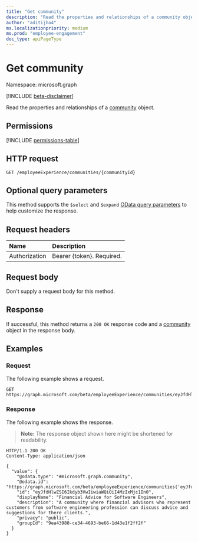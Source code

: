 ```yaml
---
title: "Get community"
description: "Read the properties and relationships of a community object."
author: "aditijha4"
ms.localizationpriority: medium
ms.prod: "employee-engagement"
doc_type: apiPageType
---
```


# Get community

Namespace: microsoft.graph

[!INCLUDE [beta-disclaimer](../../includes/beta-disclaimer.md)]

Read the properties and relationships of a [community](../resources/community.md) object.

## Permissions

<!-- {
  "blockType": "permissions",
  "name": "community-get-permissions"
}
-->
[!INCLUDE [permissions-table](../includes/permissions/community-get-permissions.md)]

## HTTP request

<!-- {
  "blockType": "ignored"
}
-->
``` http
GET /employeeExperience/communities/{communityId}
```

## Optional query parameters

This method supports the `$select` and `$expand` [OData query parameters](/graph/query-parameters) to help customize the response.

## Request headers

|Name|Description|
|:---|:---|
|Authorization|Bearer {token}. Required.|

## Request body

Don't supply a request body for this method.

## Response

If successful, this method returns a `200 OK` response code and a [community](../resources/community.md) object in the response body.

## Examples

### Request

The following example shows a request.

<!-- {
  "blockType": "request",
  "name": "get_community",
  "sampleKeys": ["eyJfdHlwZSI6Ikdyb3VwIiwiaWQiOiI4MzIxMjc1In0"]
}
-->
``` http
GET https://graph.microsoft.com/beta/employeeExperience/communities/eyJfdHlwZSI6Ikdyb3VwIiwiaWQiOiI4MzIxMjc1In0
```

### Response

The following example shows the response.

>**Note:** The response object shown here might be shortened for readability.

<!-- {
  "blockType": "response",
  "truncated": true,
  "@odata.type": "microsoft.graph.community"
}
-->
``` http
HTTP/1.1 200 OK
Content-Type: application/json

{
  "value": {
    "@odata.type": "#microsoft.graph.community",
    "@odata.id": "https://graph.microsoft.com/beta/employeeExperience/communities('eyJfdHlwZSI6Ikdyb3VwIiwiaWQiOiI4MzIxMjc1In0')",
    "id": "eyJfdHlwZSI6Ikdyb3VwIiwiaWQiOiI4MzIxMjc1In0",
    "displayName": "Financial Advice for Software Engineers",
    "description": "A community where financial advisors who represent customers from software engineering profession can discuss advice and suggestions for there clients.",
    "privacy": "public",
    "groupId": "9ea43988-ce34-4693-be66-1d43e1f2ff2f"
  }
}
```
